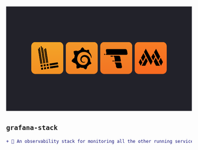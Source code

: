 <!-- markdownlint-disable MD041 MD010 -->
<p align="center">
    <img src="docs/logo.png">
</p>

## `grafana-stack`

```diff
+ 👀 An observability stack for monitoring all the other running services in this org. 
```
